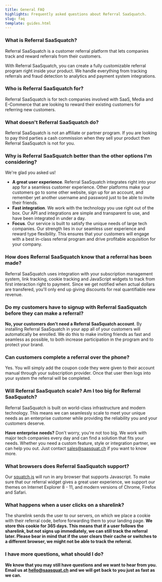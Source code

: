 ```yaml
---
title: General FAQ
highlights: Frequently asked questions about Referral SaaSquatch.
slug: faq
template: guides.html
---
```


<h3>What is Referral SaaSquatch?</h3>
<p>Referral SaaSquatch is a customer referral platform that lets companies track and reward referrals from their customers.</p>

<p>With Referral SaaSquatch, you can create a fully customizable referral program right inside your product. We handle everything from tracking referrals and fraud detection to analytics and payment system integrations.</p>

<h3>Who is Referral SaaSquatch for?</h3>
<p>Referral SaaSquatch is for tech companies involved with SaaS, Media and E-Commerce that are looking to reward their existing customers for referring new customers.</p>            

<h3>What doesn't Referral SaaSquatch do?</h3>
<p>Referral SaaSquatch is not an affiliate or partner program. If you are looking to pay third parties a cash commission when they sell your product then Referral SaaSquatch is not for you.</p>

<h3>Why is Referral SaaSquatch better than the other options I'm considering?</h3>
<p>We're glad you asked us!</p>

<ul>
    <li><strong>A great user experience</strong>. Referral SaaSquatch integrates right into your app for a seamless customer experience. Other platforms make your customers go to some other website, sign up for an account, and remember yet another username and password just to be able to invite their friends.</li>
    <li><strong>Fast integration</strong>. We work with the technology you use right out of the box. Our API and integrations are simple and transparent to use, and have been integrated in under a day.</li>
    <li><strong>Focus</strong>. Our service is built to satisfy the unique needs of large tech companies. Our strength lies in our seamless user experience and reward type flexibility. This ensures that your customers will engage with a best in-class referral program and drive profitable acquisition for your company.</li> 
</ul>

<h3>How does Referral SaaSquatch know that a referral has been made?</h3>
<p>Referral SaaSquatch uses integration with your subscription management system, link tracking, cookie tracking and JavaScript widgets to track from first interaction right to payment. Since we get notified when actual dollars are transfered, you'll only end up giving discounts for real quantifiable new revenue.</p>

<h3>Do my customers have to signup with Referral SaaSquatch before they can make a referral?</h3>
<p><strong>No, your customers don't need a Referral SaaSquatch account</strong>. By installing Referral SaaSquatch in your app all of your customers will automatically be enrolled. We do this to make inviting friends as fast and seamless as possible, to both increase participation in the program and to protect your brand.</p>

<h3>Can customers complete a referral over the phone?</h3>
<p>Yes. You will simply add the coupon code they were given to their account manual through your subscription provider. Once that user then logs into your system the referral will be completed.</p>

<h3>Will Referral SaaSquatch scale? Am I too big for Referral SaaSquatch?</h3>
<p>Referral SaaSquatch is built on world-class infrastructure and modern technology. This means we can seamlessly scale to meet your unique needs as an enterprise customer while providing the reliability you and your customers deserve.</p>  

<p><strong>Have enterprise needs?</strong> Don't worry, you're not too big. We work with major tech companies every day and can find a solution that fits your needs. Whether you need a custom feature, style or integration partner, we can help you out. Just contact <a href="mailto:sales@saasquat.ch?Subject=Enterprise%20Questions">sales@saasquat.ch</a> if you want to know more.</p>

<h3>What browsers does Referral SaaSquatch support?</h3>
<p>Our <a href="/squatchjs/">squatch.js</a> will run in any browser that supports Javascript. To make sure that our referral widget gives a great user experience, we support our themes on Internet Explorer 8 - 11, and modern versions of Chrome, Firefox and Safari.</p>

<h3>What happens when a user clicks on a sharelink?</h3>
<p>The sharelink sends the user to our servers, on which we place a cookie with their referral code, before forwarding them to your landing page. <strong>We store this cookie for 365 days.<strong> This means that if a user follows the sharelink, but not signs up immediately, we can still track the referral later. Please bear in mind that if the user clears their cache or switches to a different browser, we might not be able to track the referral.</p> 

<h3>I have more questions, what should I do?</h3>
<p>We know that you may still have questions and we want to hear from you. Email us at <a href="mailto:hello@saasquat.ch?Subject=More%20Questions">hello@saasquat.ch</a> and we will get back to you just as fast as we can.</p>  
